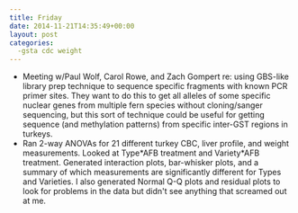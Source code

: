 ```yaml
---
title: Friday
date: 2014-11-21T14:35:49+00:00
layout: post
categories:
  -gsta cdc weight
---
```

  * <span style="line-height: 13px;">Meeting w/Paul Wolf, Carol Rowe, and Zach Gompert re: using GBS-like library prep technique to sequence specific fragments with known PCR primer sites. They want to do this to get all alleles of some specific nuclear genes from multiple fern species without cloning/sanger sequencing, but this sort of technique could be useful for getting sequence (and methylation patterns) from specific inter-GST regions in turkeys.</span>
  * Ran 2-way ANOVAs for 21 different turkey CBC, liver profile, and weight measurements. Looked at Type\*AFB treatment and Variety\*AFB treatment. Generated interaction plots, bar-whisker plots, and a summary of which measurements are significantly different for Types and Varieties. I also generated Normal Q-Q plots and residual plots to look for problems in the data but didn't see anything that screamed out at me.
